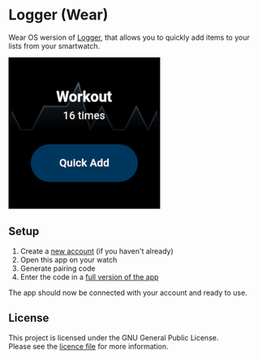 # Logger (Wear)

Wear OS wersion of [Logger](https://github.com/Pomoc48/logger_app),
that allows you to quickly add items to your lists from your smartwatch.

![App screenshot](screenshots/Screenshot1.png)
<!-- <img src="screenshots/Screenshot_1672823002.png" alt="App screenshot" width="300"/> -->

## Setup

1. Create a [new account](https://loggerapp.lukawski.xyz/#/register) (if you haven't already)
2. Open this app on your watch
3. Generate pairing code
4. Enter the code in a [full version of the app](https://github.com/Pomoc48/logger_app)

The app should now be connected with your account and ready to use.

## License

This project is licensed under the GNU General Public License.
\
Please see the [licence file](LICENSE) for more information.
